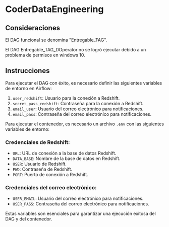 <h1>CoderDataEngineering</h1>

<h2>Consideraciones</h2>

<p>El DAG funcional se denomina "Entregable_TAG".</p>
<p>El DAG Entregable_TAG_DOperator no se logró ejecutar debido a un problema de permisos en windows 10.</p>

<h2>Instrucciones</h2>

<p>Para ejecutar el DAG con éxito, es necesario definir las siguientes variables de entorno en Airflow:</p>

<ol>
  <li><code>user_redshift</code>: Usuario para la conexión a Redshift.</li>
  <li><code>secret_pass_redshift</code>: Contraseña para la conexión a Redshift.</li>
  <li><code>email_user</code>: Usuario del correo electrónico para notificaciones.</li>
  <li><code>email_pass</code>: Contraseña del correo electrónico para notificaciones.</li>
</ol>

<p>Para ejecutar el contenedor, es necesario un archivo <code>.env</code> con las siguientes variables de entorno:</p>

<h3>Credenciales de Redshift:</h3>
<ul>
  <li><code>URL</code>: URL de conexión a la base de datos Redshift.</li>
  <li><code>DATA_BASE</code>: Nombre de la base de datos en Redshift.</li>
  <li><code>USER</code>: Usuario de Redshift.</li>
  <li><code>PWD</code>: Contraseña de Redshift.</li>
  <li><code>PORT</code>: Puerto de conexión a Redshift.</li>
</ul>

<h3>Credenciales del correo electrónico:</h3>
<ul>
  <li><code>USER_EMAIL</code>: Usuario del correo electrónico para notificaciones.</li>
  <li><code>USER_PASS</code>: Contraseña del correo electrónico para notificaciones.</li>
</ul>

<p>Estas variables son esenciales para garantizar una ejecución exitosa del DAG y del contenedor.</p>



